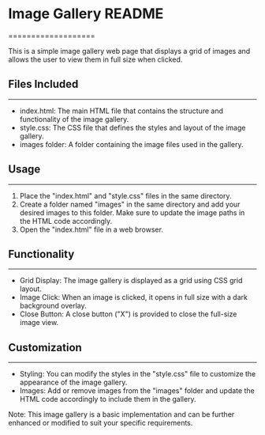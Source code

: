 # Image Gallery README
===================

This is a simple image gallery web page that displays a grid of images and allows the user to view them in full size when clicked.

## Files Included
--------------
- index.html: The main HTML file that contains the structure and functionality of the image gallery.
- style.css: The CSS file that defines the styles and layout of the image gallery.
- images folder: A folder containing the image files used in the gallery.

## Usage
-----
1. Place the "index.html" and "style.css" files in the same directory.
2. Create a folder named "images" in the same directory and add your desired images to this folder. Make sure to update the image paths in the HTML code accordingly.
3. Open the "index.html" file in a web browser.

## Functionality
-------------
- Grid Display: The image gallery is displayed as a grid using CSS grid layout.
- Image Click: When an image is clicked, it opens in full size with a dark background overlay.
- Close Button: A close button ("X") is provided to close the full-size image view.

## Customization
-------------
- Styling: You can modify the styles in the "style.css" file to customize the appearance of the image gallery.
- Images: Add or remove images from the "images" folder and update the HTML code accordingly to include them in the gallery.

Note: This image gallery is a basic implementation and can be further enhanced or modified to suit your specific requirements.

